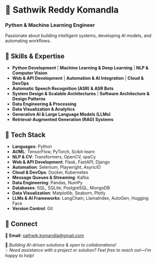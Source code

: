 # 🚀 Sathwik Reddy Komandla
### **Python & Machine Learning Engineer**

Passionate about building intelligent systems, developing AI models, and automating workflows.

## 🔹 Skills & Expertise
- **Python Development** | **Machine Learning & Deep Learning** | **NLP & Computer Vision**
- **Web & API Development** | **Automation & AI Integration** | **Cloud & DevOps**
- **Automatic Speech Recognition (ASR) & ASR Bots**
- **System Design & Scalable Architectures** | **Software Architecture & Design Patterns**
- **Data Engineering & Processing**
- **Data Visualization & Analytics**
- **Generative AI & Large Language Models (LLMs)**
- **Retrieval-Augmented Generation (RAG) Systems**

## 🔹 Tech Stack
- **Languages**: Python  
- **AI/ML**: TensorFlow, PyTorch, Scikit-learn  
- **NLP & CV**: Transformers, OpenCV, spaCy  
- **Web & API Development**: Flask, FastAPI, Django  
- **Automation**: Selenium, Playwright, AsyncIO  
- **Cloud & DevOps**: Docker, Kubernetes  
- **Message Queues & Streaming**: Kafka  
- **Data Engineering**: Pandas, NumPy  
- **Databases**: SQL, SQLite, PostgreSQL, MongoDB  
- **Data Visualization**: Matplotlib, Seaborn, Plotly  
- **LLMs & AI Frameworks**: LangChain, LlamaIndex, AutoGen, Hugging Face  
- **Version Control**: Git  

## 🔹 Connect
📧 **Email**: sathwik.komandla@gmail.com

📌 *Building AI-driven solutions & open to collaborations!*  
💡 *Need assistance with a project or solution? Feel free to reach out—I’m happy to help!*
